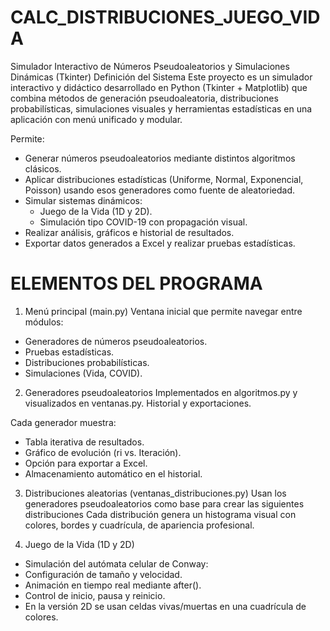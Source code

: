 # CALC_DISTRIBUCIONES_JUEGO_VIDA
Simulador Interactivo de Números Pseudoaleatorios y Simulaciones Dinámicas (Tkinter)
Definición del Sistema
Este proyecto es un simulador interactivo y didáctico desarrollado en Python (Tkinter + Matplotlib) que combina métodos de generación pseudoaleatoria, distribuciones probabilísticas, simulaciones visuales y herramientas estadísticas en una aplicación con menú unificado y modular.

Permite:
- Generar números pseudoaleatorios mediante distintos algoritmos clásicos.
- Aplicar distribuciones estadísticas (Uniforme, Normal, Exponencial, Poisson) usando esos generadores como fuente de aleatoriedad.
- Simular sistemas dinámicos:
   - Juego de la Vida (1D y 2D).
   - Simulación tipo COVID-19 con propagación visual.
- Realizar análisis, gráficos e historial de resultados.
- Exportar datos generados a Excel y realizar pruebas estadísticas.

# ELEMENTOS DEL PROGRAMA
1. Menú principal (main.py)
Ventana inicial que permite navegar entre módulos:
- Generadores de números pseudoaleatorios.
- Pruebas estadísticas.
- Distribuciones probabilísticas.
- Simulaciones (Vida, COVID).

2. Generadores pseudoaleatorios
Implementados en algoritmos.py y visualizados en ventanas.py.
Historial y exportaciones.

Cada generador muestra:
- Tabla iterativa de resultados.
- Gráfico de evolución (ri vs. Iteración).
- Opción para exportar a Excel.
- Almacenamiento automático en el historial.

3. Distribuciones aleatorias (ventanas_distribuciones.py)
Usan los generadores pseudoaleatorios como base para crear las siguientes distribuciones
Cada distribución genera un histograma visual con colores, bordes y cuadrícula, de apariencia profesional.

4. Juego de la Vida (1D y 2D)
- Simulación del autómata celular de Conway:
- Configuración de tamaño y velocidad.
- Animación en tiempo real mediante after().
- Control de inicio, pausa y reinicio.
- En la versión 2D se usan celdas vivas/muertas en una cuadrícula de colores.
